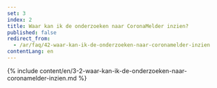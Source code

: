 ```yaml
---
set: 3
index: 2
title: Waar kan ik de onderzoeken naar CoronaMelder inzien?
published: false
redirect_from: 
  - /ar/faq/42-waar-kan-ik-de-onderzoeken-naar-coronamelder-inzien
contentLang: en
---
```

{% include content/en/3-2-waar-kan-ik-de-onderzoeken-naar-coronamelder-inzien.md %}

